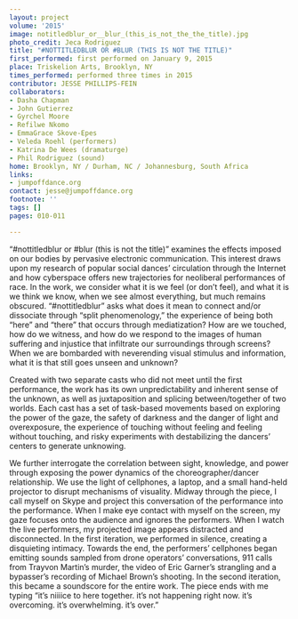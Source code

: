 ```yaml
---
layout: project
volume: '2015'
image: notitledblur_or__blur_(this_is_not_the_the_title).jpg
photo_credit: Jeca Rodriguez
title: "#NOTTITLEDBLUR OR #BLUR (THIS IS NOT THE TITLE)"
first_performed: first performed on January 9, 2015
place: Triskelion Arts, Brooklyn, NY
times_performed: performed three times in 2015
contributor: JESSE PHILLIPS-FEIN
collaborators:
- Dasha Chapman
- John Gutierrez
- Gyrchel Moore
- Refilwe Nkomo
- EmmaGrace Skove-Epes
- Veleda Roehl (performers)
- Katrina De Wees (dramaturge)
- Phil Rodriguez (sound)
home: Brooklyn, NY / Durham, NC / Johannesburg, South Africa
links:
- jumpoffdance.org
contact: jesse@jumpoffdance.org
footnote: ''
tags: []
pages: 010-011

---
```


“#nottitledblur or #blur (this is not the title)” examines the effects imposed on our bodies by pervasive electronic communication. This interest draws upon my research of popular social dances’ circulation through the Internet and how cyberspace offers new trajectories for neoliberal performances of race. In the work, we consider what it is we feel (or don’t feel), and what it is we think we know, when we see almost everything, but much remains obscured. “#nottitledblur” asks what does it mean to connect and/or dissociate through “split phenomenology,” the experience of being both “here” and “there” that occurs through mediatization? How are we touched, how do we witness, and how do we respond to the images of human suffering and injustice that infiltrate our surroundings through screens? When we are bombarded with neverending visual stimulus and information, what it is that still goes unseen and unknown?

Created with two separate casts who did not meet until the first performance, the work has its own unpredictability and inherent sense of the unknown, as well as juxtaposition and splicing between/together of two worlds. Each cast has a set of task-based movements based on exploring the power of the gaze, the safety of darkness and the danger of light and overexposure, the experience of touching without feeling and feeling without touching, and risky experiments with destabilizing the dancers’ centers to generate unknowing.

We further interrogate the correlation between sight, knowledge, and power through exposing the power dynamics of the choreographer/dancer relationship. We use the light of cellphones, a laptop, and a small hand-held projector to disrupt mechanisms of visuality. Midway through the piece, I call myself on Skype and project this conversation of the performance into the performance. When I make eye contact with myself on the screen, my gaze focuses onto the audience and ignores the performers. When I watch the live performers, my projected image appears distracted and disconnected. In the first iteration, we performed in silence, creating a disquieting intimacy. Towards the end, the performers’ cellphones began emitting sounds sampled from drone operators’ conversations, 911 calls from Trayvon Martin’s murder, the video of Eric Garner’s strangling and a bypasser’s recording of Michael Brown’s shooting. In the second iteration, this became a soundscore for the entire work. The piece ends with me typing “it’s niiiice to here together. it’s not happening right now. it’s overcoming. it’s overwhelming. it’s over.”
